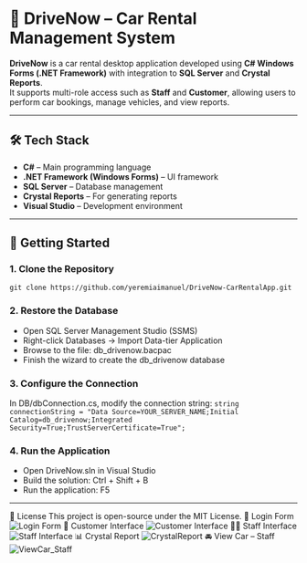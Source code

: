 # 🚗 DriveNow – Car Rental Management System

**DriveNow** is a car rental desktop application developed using **C# Windows Forms (.NET Framework)** with integration to **SQL Server** and **Crystal Reports**.  
It supports multi-role access such as **Staff** and **Customer**, allowing users to perform car bookings, manage vehicles, and view reports.

---

## 🛠️ Tech Stack

- **C#** – Main programming language  
- **.NET Framework (Windows Forms)** – UI framework  
- **SQL Server** – Database management  
- **Crystal Reports** – For generating reports  
- **Visual Studio** – Development environment  

---

## 🚀 Getting Started

### 1. Clone the Repository
`git clone https://github.com/yeremiaimanuel/DriveNow-CarRentalApp.git`
### 2. Restore the Database
- Open SQL Server Management Studio (SSMS)
- Right-click Databases → Import Data-tier Application
- Browse to the file: db_drivenow.bacpac
- Finish the wizard to create the db_drivenow database
### 3. Configure the Connection
In DB/dbConnection.cs, modify the connection string:
`string connectionString = "Data Source=YOUR_SERVER_NAME;Initial Catalog=db_drivenow;Integrated Security=True;TrustServerCertificate=True";`
### 4. Run the Application
- Open DriveNow.sln in Visual Studio
- Build the solution: Ctrl + Shift + B
- Run the application: F5
---
📄 License
This project is open-source under the MIT License.
🔐 Login Form
![Login Form](https://github.com/user-attachments/assets/80124b54-843b-4e21-96f4-1ea797383ed9)
👤 Customer Interface
![Customer Interface](https://github.com/user-attachments/assets/0301a310-6289-4eb2-af65-b3d61e37a50a)
🧑‍💼 Staff Interface
![Staff Interface](https://github.com/user-attachments/assets/5afdfae0-4e53-478f-a7fb-d4be643a1a7c)
📊 Crystal Report
![CrystalReport](https://github.com/user-attachments/assets/6c4540fb-4e85-4ed0-affd-0ca8d6785814)
🚘 View Car – Staff
![ViewCar_Staff](https://github.com/user-attachments/assets/8e988387-243d-426e-b794-2c75e8687762)
